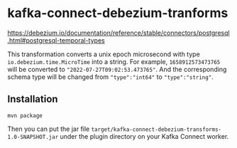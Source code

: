# kafka-connect-debezium-tranforms

https://debezium.io/documentation/reference/stable/connectors/postgresql.html#postgresql-temporal-types

This transformation converts a unix epoch microsecond with type `io.debezium.time.MicroTime` into a string. 
For example, `1658912573473765` will be converted to `"2022-07-27T09:02:53.473765"`. And the 
corresponding schema type will be changed from `"type":"int64"` to `"type":"string"`.

## Installation

```
mvn package
```

Then you can put the jar file `target/kafka-connect-debezium-transforms-1.0-SNAPSHOT.jar` 
under the plugin directory on your Kafka Connect worker.

